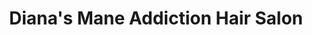 ---
title: "Diana's Mane Addiction Hair Salon"
url: /allentown/dianas-mane-addiction-hair-salon/
shop: hairdresser
---